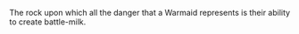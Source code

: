 The rock upon which all the danger that a Warmaid represents is their ability to create battle-milk. 